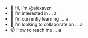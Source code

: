 - 👋 Hi, I’m @alexavzn
- 👀 I’m interested in ... a
- 🌱 I’m currently learning ... a
- 💞️ I’m looking to collaborate on ... a
- 📫 How to reach me ... a
 
<!---
alexavzn/alexavzn is a ✨ special ✨ repository because its `README.md` (this file) appears on your GitHub profile.
You can click the Preview link to take a look at your changes.
--->
